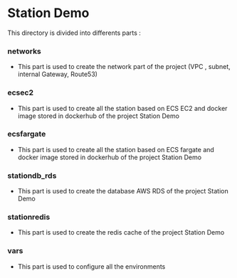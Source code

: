 # Station Demo

This directory is divided into differents parts :

### networks

 - This part is used to create the network part of the project (VPC , subnet, internal Gateway, Route53)

### ecsec2
  
 - This part is used to create all the station based on ECS EC2 and docker image stored in dockerhub of the project Station Demo 

### ecsfargate
  
 - This part is used to create all the station based on ECS fargate and docker image stored in dockerhub of the project Station Demo
 
### stationdb_rds
  
 - This part is used to create the database AWS RDS of the project Station Demo

### stationredis
  
 - This part is used to create the redis cache of the project Station Demo


### vars
  
 - This part is used to configure all the environments




